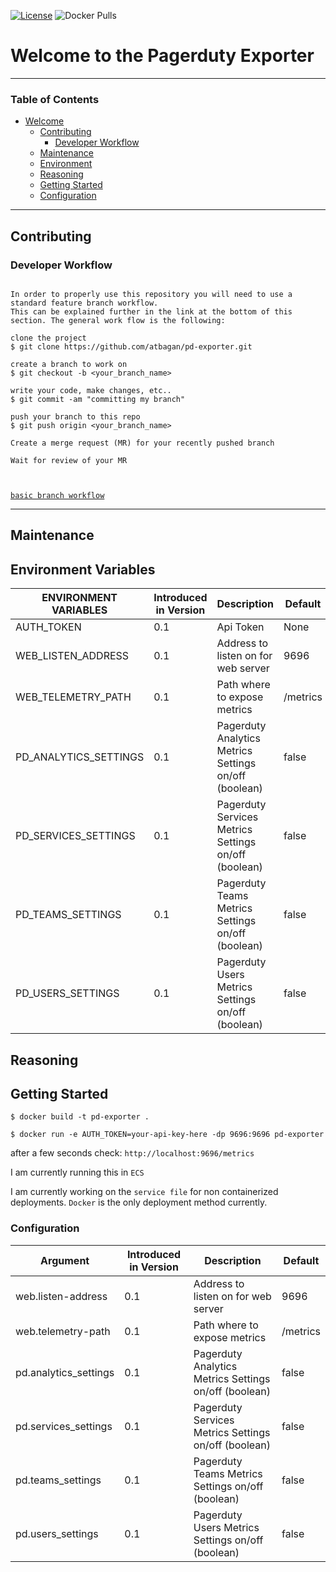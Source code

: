 [![License](https://img.shields.io/badge/License-Apache%202.0-blue.svg)](https://opensource.org/licenses/Apache-2.0)
![Docker Pulls](https://img.shields.io/docker/pulls/agtbagan/pagerduty-exporter.svg?maxAge=604800)
# Welcome to the Pagerduty Exporter 

------------------------------------------------------------------------------------------------------------------------
### Table of Contents
<!-- TOC -->
- [Welcome](#welcome-to-the-pagerduty-exporter)
  - [Contributing](#contributing)
    - [Developer Workflow](#developer-workflow)
  - [Maintenance](#maintenance)
  - [Environment](#environment-variables)
  - [Reasoning](#reasoning)
  - [Getting Started](#getting-started)
  - [Configuration](#configuration)
------------------------------------------------------------------------------------------------------------------------
## Contributing

### Developer Workflow

```

In order to properly use this repository you will need to use a standard feature branch workflow.
This can be explained further in the link at the bottom of this section. The general work flow is the following:

clone the project
$ git clone https://github.com/atbagan/pd-exporter.git

create a branch to work on
$ git checkout -b <your_branch_name>

write your code, make changes, etc..
$ git commit -am "committing my branch"

push your branch to this repo 
$ git push origin <your_branch_name>

Create a merge request (MR) for your recently pushed branch

Wait for review of your MR



```
[`basic branch workflow`](https://docs.gitlab.com/ee/gitlab-basics/feature_branch_workflow.html)

------------------------------------------------------------------------------------------------------------------------
## Maintenance

## Environment Variables
| ENVIRONMENT VARIABLES   | Introduced in Version | Description | Default     |
| --------                | --------------------- | ----------- | ----------- |
| AUTH_TOKEN              | 0.1                   | Api Token   | None        |
| WEB_LISTEN_ADDRESS      | 0.1                   |  Address to listen on for web server | 9696 |
| WEB_TELEMETRY_PATH      | 0.1                   |  Path where to expose metrics        | /metrics |
| PD_ANALYTICS_SETTINGS   | 0.1                   |  Pagerduty Analytics Metrics Settings on/off (boolean)| false |
| PD_SERVICES_SETTINGS    | 0.1                   |  Pagerduty Services Metrics Settings on/off (boolean)| false |
| PD_TEAMS_SETTINGS       | 0.1                   |  Pagerduty Teams Metrics Settings on/off (boolean)| false |
| PD_USERS_SETTINGS       | 0.1                   |  Pagerduty Users Metrics Settings on/off (boolean)| false |

## Reasoning

## Getting Started 
`$ docker build -t pd-exporter .`

`$ docker run -e AUTH_TOKEN=your-api-key-here -dp 9696:9696 pd-exporter`

after a few seconds check: `http://localhost:9696/metrics`

I am currently running this in `ECS`

I am currently working on the `service file` for non containerized deployments.
`Docker` is the only deployment method currently.

### Configuration

| Argument                | Introduced in Version | Description | Default     |
| --------                | --------------------- | ----------- | ----------- |
| web.listen-address      | 0.1                   |  Address to listen on for web server | 9696 |
| web.telemetry-path      | 0.1                   |  Path where to expose metrics        | /metrics |
| pd.analytics_settings   | 0.1                   |  Pagerduty Analytics Metrics Settings on/off (boolean)| false |
| pd.services_settings    | 0.1                   |  Pagerduty Services Metrics Settings on/off (boolean)| false |
| pd.teams_settings       | 0.1                   |  Pagerduty Teams Metrics Settings on/off (boolean)| false |
| pd.users_settings       | 0.1                   |  Pagerduty Users Metrics Settings on/off (boolean)| false |
